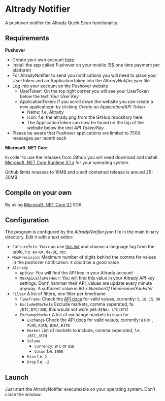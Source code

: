 # Altrady Notifier

A pushover notifier for Altrady Quick Scan functionality.

## Requirements

**Pushover**
 * Create your own account [here](https://www.pushover.net)
 * Install the app called Pushover on your mobile (5$ one time payment per platform)
 * For AltradyNotifier to send you notifications you will need to place your UserToken and an ApplicationToken into the *AltradyNotifier.json* file
 * Log into your account on the Pushover website
   * UserToken: On the top right corner you will see your UserToken below the text *Your User Key* 
   * ApplicationToken: If you scroll down the website you can create a new applicatiopn by clicking *Create an Application/API Token*
     * Name: f.e. Altrady
     * Icon: f.e. the altrady.png from the GitHub repository here
     * The ApplicationToken can now be found on the top of the website below the text *API Token/Key*
 * Please be aware that Pushover applications are limited to 7500 messages per month each

**Microsoft .NET Core**

In order to use the releases from Github you will need download and install [Microsoft .NET Core Runtime 3.1.x](https://dotnet.microsoft.com/download/dotnet-core/3.1) for your operating system. 

Github limits releases to 10MB and a self contained release is around 25-30MB.

## Compile on your own
By using [Microsoft .NET Core 3.1](https://dotnet.microsoft.com/download/dotnet-core/3.1) SDK

## Configuration
The program is configured by the *AltradyNotifier.json* file in the main binary directory. Edit it with a text editor:

 * `CultureInfo`: You can use [this list](https://docs.microsoft.com/en-us/openspecs/windows_protocols/ms-lcid/a9eac961-e77d-41a6-90a5-ce1a8b0cdb9c) and choose a language tag from the table, f.e. `en-UK`, `de-DE`, etc.
 * `MaxPrecision`: Maximum number of digits behind the comma for values in the pushover notification. `8` could be a good value
 * `Altrady`
   * `ApiKey`: You will find the API key in your Altrady account
   * `MaxApiCallsPerHour`: You will find this value in your Altrady API key settings. Dont' hammer their API, values are update every minute anyway. A sufficient value is 60 x *NumberOfTimeFramesYouFilter*
 * `Filter` A list of filters, one filter per timeframe
   * `Timeframe`: Check the [API docs](https://cryptobasescanner.docs.apiary.io/#reference/markets/v1marketsquickscan/get) for valid values, currently: `5`, `10`, `15`, `30`
   * `ExcludedMarkets` Exclude markets, comma seperated, fe. `/BTC,BTC/USD`, this would not work yet: `BINA: LTC/BTC`!
   * `ExchangeMarket` A list of exchange markets to scan for
     * `Exchange` Check the [API docs](https://cryptobasescanner.docs.apiary.io/#reference/markets/v1marketsquickscan/get) for valid values, currently: `BTRX `, `PLNX`, `KUCN`, `BINA`, `HITB`
     * `Market` List of markets to include, comma seperated, f.e. `/BTC,/ETH`
     * `Volume`
       * `Currency`: `BTC` or `USD`
       * `Value` f.e. `1000`
     * `Rise` f.e. `2`
     * `Drop` f.e. `-2`

## Launch
Just start the AltradyNotifier executeable on your operating system. Don't close the window.